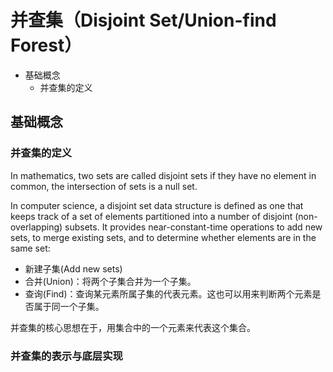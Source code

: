 # 并查集（Disjoint Set/Union-find Forest）

- 基础概念
  - 并查集的定义

## 基础概念

### 并查集的定义

In mathematics, two sets are called disjoint sets if they have no element in common, the intersection of sets is a null set.

In computer science, a disjoint set data structure is defined as one that keeps track of a set of elements partitioned into a number of disjoint (non-overlapping) subsets. It provides near-constant-time operations to add new sets, to merge existing sets, and to determine whether elements are in the same set:

- 新建子集(Add new sets)
- 合并(Union)：将两个子集合并为一个子集。
- 查询(Find)：查询某元素所属子集的代表元素。这也可以用来判断两个元素是否属于同一个子集。

并查集的核心思想在于，用集合中的一个元素来代表这个集合。

### 并查集的表示与底层实现

